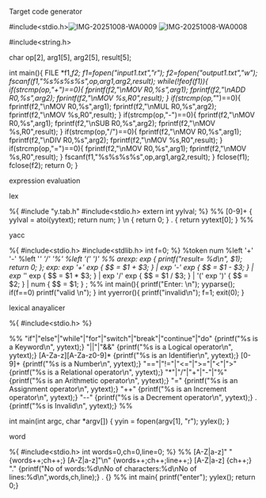 Target code generator 

#include<stdio.h>![IMG-20251008-WA0009](https://github.com/user-attachments/assets/d8891ed5-3e34-4828-86df-0cf5b99dbb8d)
![IMG-20251008-WA0008](https://github.com/user-attachments/assets/cdf030d1-d1a6-4bce-a229-817a38052805)

#include<string.h>

char op[2], arg1[5], arg2[5], result[5];

int main(){
    FILE *f1,*f2;
    f1=fopen("input1.txt","r");
    f2=fopen("output1.txt","w");
    fscanf(f1,"%s%s%s%s",op,arg1,arg2,result);
    while(!feof(f1)){
        if(strcmp(op,"+")==0){
           fprintf(f2,"\nMOV R0,%s",arg1);
           fprintf(f2,"\nADD R0,%s",arg2);
           fprintf(f2,"\nMOV %s,R0",result);
        }
        if(strcmp(op,"*")==0){
           fprintf(f2,"\nMOV R0,%s",arg1);
           fprintf(f2,"\nMUL R0,%s",arg2);
           fprintf(f2,"\nMOV %s,R0",result);
        }
        if(strcmp(op,"-")==0){
           fprintf(f2,"\nMOV R0,%s",arg1);
           fprintf(f2,"\nSUB R0,%s",arg2);
           fprintf(f2,"\nMOV %s,R0",result);
        }
        if(strcmp(op,"/")==0){
           fprintf(f2,"\nMOV R0,%s",arg1);
           fprintf(f2,"\nDIV R0,%s",arg2);
           fprintf(f2,"\nMOV %s,R0",result);
        }
        if(strcmp(op,"=")==0){
           fprintf(f2,"\nMOV R0,%s",arg1);
           fprintf(f2,"\nMOV %s,R0",result);
        }
        fscanf(f1,"%s%s%s%s",op,arg1,arg2,result);
    }
    fclose(f1); fclose(f2);
    return 0;
}

expression evaluation 

lex

%{
#include "y.tab.h"
#include<stdio.h>
extern int yylval;
%}
%%
[0-9]+ { yylval = atoi(yytext); return num; }
\n { return 0; }
. { return yytext[0]; }
%%

yacc

%{
#include<stdio.h>
#include<stdlib.h>
int f=0;
%}
%token num
%left '+' '-'
%left '*' '/' '%'
%left '(' ')'
%%
arexp: exp { printf("result= %d\n", $1); return 0; };
exp: exp '+' exp { $$ = $1 + $3; }
   | exp '-' exp { $$ = $1 - $3; }
   | exp '*' exp { $$ = $1 * $3; }
   | exp '/' exp { $$ = $1 / $3; }
   | '(' exp ')' { $$ = $2; }
   | num { $$ = $1; }
;
%%
int main(){
  printf("Enter: \n");
  yyparse();
  if(f==0)
    printf("valid \n");
}
int yyerror(){
  printf("invalid\n");
  f=1;
  exit(0);
}

lexical anayalicer

%{
#include<stdio.h>
%}

%%
"if"|"else"|"while"|"for"|"switch"|"break"|"continue"|"do"    {printf("%s is a Keyword\n", yytext);}
"||"|"&&"                                                      {printf("%s is a Logical operator\n", yytext);}
[A-Za-z][A-Za-z0-9]*                                           {printf("%s is an Identifier\n", yytext);}
[0-9]+                                                         {printf("%s is a Number\n", yytext);}
"=="|"!="|"<="|">="|"<"|">"                                   {printf("%s is a Relational operator\n", yytext);}
"*"|"/"|"+"|"-"|"%"                                           {printf("%s is an Arithmetic operator\n", yytext);}
"="                                                            {printf("%s is an Assignment operator\n", yytext);}
"++"                                                           {printf("%s is an Increment operator\n", yytext);}
"--"                                                           {printf("%s is a Decrement operator\n", yytext);}
.                                                              {printf("%s is Invalid\n", yytext);}
%%

int main(int argc, char *argv[])
{
    yyin = fopen(argv[1], "r");
    yylex();
}


word

%{ #include<stdio.h> 
int words=0,ch=0,line=0; 
%} 
%% 
[A-Z|a-z]" " {words++;ch++;} 
[A-Z|a-z]"\n" {words++;ch++;line++;} 
[A-Z|a-z] {ch++;}
 "." {printf("No of words:%d\nNo of characters:%d\nNo of lines:%d\n",words,ch,line);}
 . {} 
%% 
int main{
printf("enter");
yylex(); 
return 0;}

